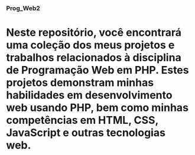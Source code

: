 ### Prog_Web2

# Neste repositório, você encontrará uma coleção dos meus projetos e trabalhos relacionados à disciplina de Programação Web em PHP. Estes projetos demonstram minhas habilidades em desenvolvimento web usando PHP, bem como minhas competências em HTML, CSS, JavaScript e outras tecnologias web.